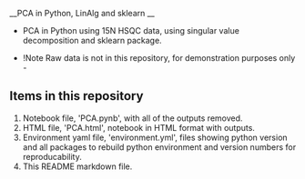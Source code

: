 __PCA in Python, LinAlg and sklearn __

-  PCA in Python using 15N HSQC data, using singular value decomposition and sklearn package.

- !Note Raw data is not in this repository, for demonstration purposes only - 
 
 ## Items in this repository

  1. Notebook file, 'PCA.pynb', with all of the outputs removed.
  2. HTML file, 'PCA.html', notebook in HTML format with outputs.
  3. Environment yaml file, 'environment.yml', files showing python version and all packages to rebuild python environment and version numbers for reproducability.
  4. This README markdown file.
